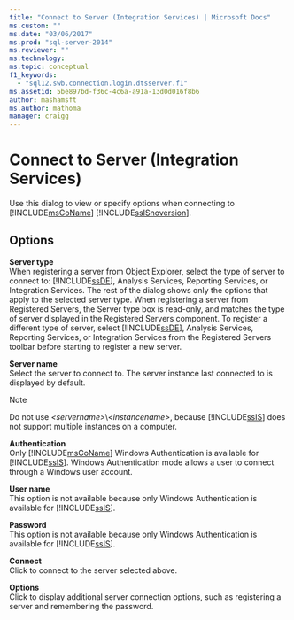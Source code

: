 ```yaml
---
title: "Connect to Server (Integration Services) | Microsoft Docs"
ms.custom: ""
ms.date: "03/06/2017"
ms.prod: "sql-server-2014"
ms.reviewer: ""
ms.technology:
ms.topic: conceptual
f1_keywords: 
  - "sql12.swb.connection.login.dtsserver.f1"
ms.assetid: 5be897bd-f36c-4c6a-a91a-13d0d016f8b6
author: mashamsft
ms.author: mathoma
manager: craigg
---
```

# Connect to Server (Integration Services)
  Use this dialog to view or specify options when connecting to [!INCLUDE[msCoName](../includes/msconame-md.md)] [!INCLUDE[ssISnoversion](../includes/ssisnoversion-md.md)].  
  
## Options  
 **Server type**  
 When registering a server from Object Explorer, select the type of server to connect to: [!INCLUDE[ssDE](../includes/ssde-md.md)], Analysis Services, Reporting Services, or Integration Services. The rest of the dialog shows only the options that apply to the selected server type. When registering a server from Registered Servers, the Server type box is read-only, and matches the type of server displayed in the Registered Servers component. To register a different type of server, select [!INCLUDE[ssDE](../includes/ssde-md.md)], Analysis Services, Reporting Services, or Integration Services from the Registered Servers toolbar before starting to register a new server.  
  
 **Server name**  
 Select the server to connect to. The server instance last connected to is displayed by default.  
  
> [!NOTE]  
>  Do not use *\<servername>*\\*\<instancename>*, because [!INCLUDE[ssIS](../includes/ssis-md.md)] does not support multiple instances on a computer.  
  
 **Authentication**  
 Only [!INCLUDE[msCoName](../includes/msconame-md.md)] Windows Authentication is available for [!INCLUDE[ssIS](../includes/ssis-md.md)]. Windows Authentication mode allows a user to connect through a Windows user account.  
  
 **User name**  
 This option is not available because only Windows Authentication is available for [!INCLUDE[ssIS](../includes/ssis-md.md)].  
  
 **Password**  
 This option is not available because only Windows Authentication is available for [!INCLUDE[ssIS](../includes/ssis-md.md)].  
  
 **Connect**  
 Click to connect to the server selected above.  
  
 **Options**  
 Click to display additional server connection options, such as registering a server and remembering the password.  
  
  
